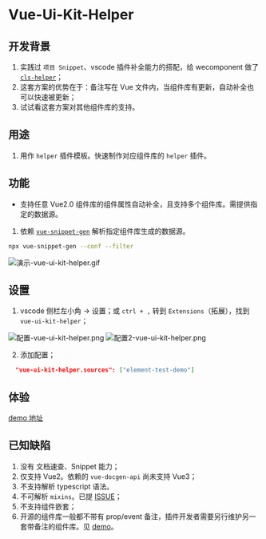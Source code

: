# Vue-Ui-Kit-Helper

## 开发背景

1. 实践过 `项目 Snippet`、vscode 插件补全能力的搭配，给 wecomponent 做了 [`cls-helper`](https://marketplace.visualstudio.com/items?itemName=engvuchen.cls-helper)；
2. 这套方案的优势在于：备注写在 Vue 文件内，当组件库有更新，自动补全也可以快速被更新；
3. 试试看这套方案对其他组件库的支持。

## 用途

1. 用作 `helper` 插件模板。快速制作对应组件库的 `helper` 插件。

## 功能

- 支持任意 Vue2.0 组件库的组件属性自动补全，且支持多个组件库。需提供指定的数据源。

1. 依赖 [`vue-snippet-gen`](https://www.npmjs.com/package/vue-snippet-gen) 解析指定组件库生成的数据源。

```bash
npx vue-snippet-gen --conf --filter
```

![演示-vue-ui-kit-helper.gif](https://i.loli.net/2021/09/07/vjGDdiu3ZHXwM7n.gif)

## 设置

1. vscode 侧栏左小角 -> 设置；或 `ctrl + ,` 转到 `Extensions`（拓展），找到 `vue-ui-kit-helper`；

![配置-vue-ui-kit-helper.png](https://i.loli.net/2021/09/07/Gjog1ZdzHYRXUla.png)
![配置2-vue-ui-kit-helper.png](https://i.loli.net/2021/09/07/Mjxm8p4fSWX1lUh.png)

2. 添加配置；

```json
  "vue-ui-kit-helper.sources": ["element-test-demo"]
```

## 体验

[demo 地址](https://github.com/engvuchen/helper-demo)

## 已知缺陷

1. 没有 文档速查、Snippet 能力；
2. 仅支持 Vue2。依赖的 `vue-docgen-api` 尚未支持 Vue3；
3. 不支持解析 typescript 语法。
4. 不可解析 `mixins`。已提 [ISSUE](https://github.com/vue-styleguidist/vue-styleguidist/issues/1191)；
5. 不支持组件嵌套；
6. 开源的组件库一般都不带有 prop/event 备注，插件开发者需要另行维护另一套带备注的组件库。见 [demo](https://github.com/engvuchen/element-test-demo)。

